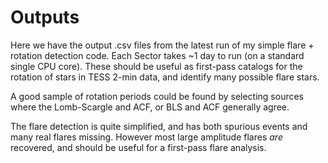 # Outputs

Here we have the output .csv files from the latest run of my simple flare + rotation detection code. Each Sector takes ~1 day to run (on a standard single CPU core). These should be useful as first-pass catalogs for the rotation of stars in TESS 2-min data, and identify many possible flare stars.

A good sample of rotation periods could be found by selecting sources where the Lomb-Scargle and ACF, or BLS and ACF generally agree.

The flare detection is quite simplified, and has both spurious events and many real flares missing. However most large amplitude flares *are* recovered, and should be useful for a first-pass flare analysis.
